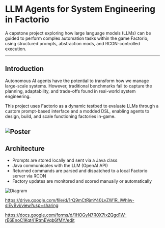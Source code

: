 # LLM Agents for System Engineering in Factorio

A capstone project exploring how large language models (LLMs) can be guided to perform complex automation tasks within the game Factorio, using structured prompts, abstraction mods, and RCON-controlled execution.

---

## Introduction

Autonomous AI agents have the potential to transform how we manage large-scale systems. However, traditional benchmarks fail to capture the planning, adaptability, and trade-offs found in real-world system engineering.

This project uses Factorio as a dynamic testbed to evaluate LLMs through a custom prompt-based interface and a modded DSL, enabling agents to design, build, and scale functioning factories in-game.

![Poster](poster.jpg)
---

## Architecture

- Prompts are stored locally and sent via a Java class
- Java communicates with the LLM (OpenAI API)
- Returned commands are parsed and dispatched to a local Factorio server via RCON
- Factory updates are monitored and scored manually or automatically

![Diagram](diagram.jpg)

https://drive.google.com/file/d/1rQ9mCtRjmY40LvZW1R_IWhIw-sIEvBvi/view?usp=sharing

https://docs.google.com/forms/d/1HOGyN7R0X7IxZQgd1W-rE6EnoC1Kqt41RtmEVqb6fMY/edit
